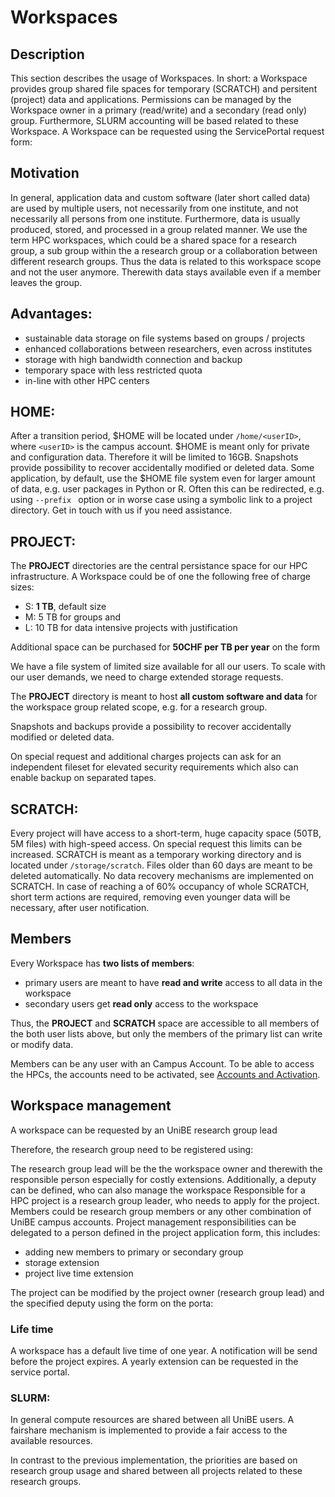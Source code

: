 # Workspaces

## Description

This section describes the usage of Workspaces. In short: a Workspace provides group shared file spaces for temporary (SCRATCH) and persitent (project) data and applications. Permissions can be managed by the Workspace owner in a primary (read/write) and a secondary (read only) group. Furthermore, SLURM accounting will be based related to these Workspace. 
A Workspace can be requested using the ServicePortal request form:

[//]: # (TODO provide link to the application page)

## Motivation

In general, application data and custom software (later short called data) are used by multiple users, not necessarily from one institute, and not necessarily all persons from one institute. 
Furthermore, data is usually produced, stored, and processed in a group related manner. 
We use the term HPC workspaces, which could be a shared space for a research group, a sub group within the a research group or a collaboration between different research groups.
Thus the data is related to this workspace scope and not the user anymore. Therewith data stays available even if a member leaves the group.


## Advantages:
- sustainable data storage on file systems based on groups / projects
- enhanced collaborations between researchers, even across institutes
- storage with high bandwidth connection and backup
- temporary space with less restricted quota
- in-line with other HPC centers

## HOME: 
[//]: # (TODO verify the default home size)
After a transition period, $HOME will be located under `/home/<userID>`, where `<userID>` is the campus account. $HOME is meant only for private and configuration data. Therefore it will be limited to 16GB. 
Snapshots provide possibility to recover accidentally modified or deleted data. 
Some application, by default, use the $HOME file system even for larger amount of data, e.g. user packages in Python or R. Often this can be redirected, e.g. using `--prefix ` option or in worse case using a symbolic link to a project directory. Get in touch with us if you need assistance.

## PROJECT: 
The **PROJECT** directories are the central persistance space for our HPC infrastructure. A Workspace could be of one the following free of charge sizes:

- S: **1 TB**, default size
- M: 5 TB for groups and
- L: 10 TB for data intensive projects with justification

Additional space can be purchased for **50CHF per TB per year** on the form 

[//]: # (TODO Link to extension form)

We have a file system of limited size available for all our users. 
To scale with our user demands, we need to charge extended storage requests.

The **PROJECT** directory is meant to host **all custom software and data** for the workspace group related scope, e.g. for a research group.

Snapshots and backups provide a possibility to recover accidentally modified or deleted data.

On special request and additional charges projects can ask for an independent fileset for elevated security requirements which also can enable backup on separated tapes.

## SCRATCH: 
Every project will have access to a short-term, huge capacity space (50TB, 5M files) with high-speed access. On special request this limits can be increased.
SCRATCH is meant as a temporary working directory and is located under `/storage/scratch`. 
Files older than 60 days are meant to be deleted automatically. 
No data recovery mechanisms are implemented on SCRATCH.
In case of reaching a of 60% occupancy of whole SCRATCH, short term actions are required, removing even younger data will be necessary, after user notification. 

## Members
Every Workspace has **two lists of members**:

- primary users are meant to have **read and write** access to all data in the workspace
- secondary users get **read only** access to the workspace

Thus, the **PROJECT** and **SCRATCH** space are accessible to all members of the both user lists above, but only the members of the primary list can write or modify data. 

Members can be any user with an Campus Account. To be able to access the HPCs, the accounts need to be activated, see [Accounts and Activation](getting-Started/account.md).

## Workspace management

A workspace can be requested by an UniBE research group lead

[//]: # (TODO provide link to the ServicePortal)

Therefore, the research group need to be registered using:

[//]: # (TODO provide link to the ServicePortal)

The research group lead will be the the workspace owner and therewith the responsible person especially for costly extensions. Additionally, a deputy can be defined, who can also manage the workspace
Responsible for a HPC project is a research group leader, who needs to apply for the project. Members could be research group members or any other combination of UniBE campus accounts. Project management responsibilities can be delegated to a person defined in the project application form, this includes:

- adding new members to primary or secondary group
- storage extension
- project live time extension


[//]: # (TODO what is the data live time)

The project can be modified by the project owner (research group lead) and the specified deputy using the form on the porta:

[//]: # (TODO provide link to the ServicePortal)

### Life time
A workspace has a default live time of one year. A notification will be send before the project expires. A yearly extension can be requested in the service portal. 

[//]: # (TODO provide link to the ServicePortal)


### SLURM: 
In general compute resources are shared between all UniBE users. 
A fairshare mechanism is implemented to provide a fair access to the available resources. 

[//]: # (TODO link to fairshare description)

In contrast to the previous implementation, the priorities are based on research group usage and shared between all projects related to these research groups. 

[//]: # (TODO how do we implement?)
